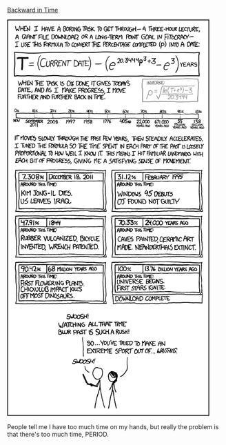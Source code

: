[Backward in Time](https://xkcd.com/1017)

![Backward in Time](./random_comic.png)

People tell me I have too much time on my hands, but really the problem is that there's too much time, PERIOD.

